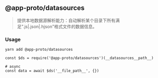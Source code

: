 

## @app-proto/datasources

> 提供本地数据源解析能力：自动解析某个目录下所有满足".js|.json|.hjson"格式文件的数据信息。


### Usage

```
yarn add @app-proto/datasources

const $ds = require('@app-proto/datasources')(__datasources__path__)

# async
const data = await $ds('__file_path__', {})

```
